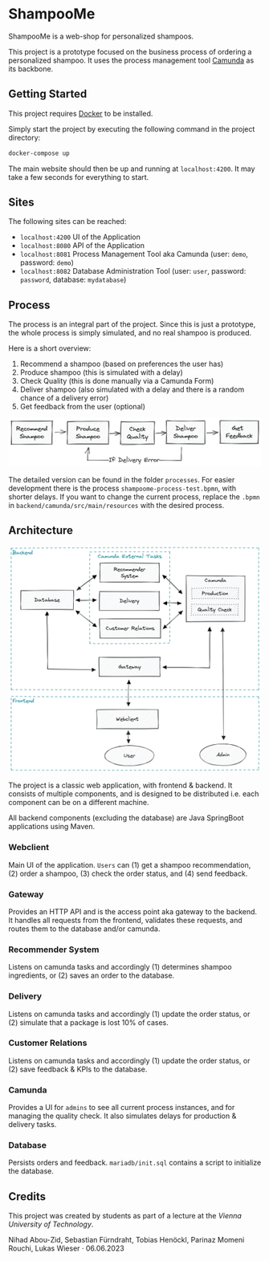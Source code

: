 # ShampooMe

ShampooMe is a web-shop for personalized shampoos.

This project is a prototype focused on the business process of ordering a personalized shampoo. 
It uses the process management tool [Camunda](https://camunda.com/) as its backbone.

## Getting Started

This project requires [Docker](https://www.docker.com/get-started) to be installed. 

Simply start the project by executing the following command in the project directory:

```bash
docker-compose up
```

The main website should then be up and running at `localhost:4200`.
It may take a few seconds for everything to start.

## Sites

The following sites can be reached:

* `localhost:4200` UI of the Application
* `localhost:8080` API of the Application
* `localhost:8081` Process Management Tool aka Camunda (user: `demo`, password: `demo`)
* `localhost:8082` Database Administration Tool (user: `user`, password: `password`, database: `mydatabase`)

## Process

The process is an integral part of the project.
Since this is just a prototype, the whole process is simply simulated, and no real shampoo is produced.

Here is a short overview:
1. Recommend a shampoo (based on preferences the user has)
2. Produce shampoo (this is simulated with a delay)
3. Check Quality (this is done manually via a Camunda Form)
4. Deliver shampoo (also simulated with a delay and there is a random chance of a delivery error)
5. Get feedback from the user (optional)

![process-diagram](docs/process-diagram.png)

The detailed version can be found in the folder `processes`.
For easier development there is the process `shampoome-process-test.bpmn`, with shorter delays.
If you want to change the current process, replace the `.bpmn` in `backend/camunda/src/main/resources` with the desired process.

## Architecture

![architecture-diagram](docs/architecture-diagram.png)

The project is a classic web application, with frontend & backend. It consists of multiple components, and is designed to be distributed i.e. each component can be on a different machine.

All backend components (excluding the database) are Java SpringBoot applications using Maven.

### Webclient

Main UI of the application. `Users` can (1) get a shampoo recommendation, (2) order a shampoo, (3) check the order status, and (4) send feedback.

### Gateway

Provides an HTTP API and is the access point aka gateway to the backend. It handles all requests from the frontend, validates these requests, and routes them to the database and/or camunda.

### Recommender System

Listens on camunda tasks and accordingly (1) determines shampoo ingredients, or (2) saves an order to the database.

### Delivery

Listens on camunda tasks and accordingly (1) update the order status, or (2) simulate that a package is lost 10% of cases.

### Customer Relations

Listens on camunda tasks and accordingly (1) update the order status, or (2) save feedback & KPIs to the database.

### Camunda

Provides a UI for `admins` to see all current process instances, and for managing the quality check.
It also simulates delays for production & delivery tasks.

### Database

Persists orders and feedback. `mariadb/init.sql` contains a script to initialize the database.

## Credits

This project was created by students as part of a lecture at the *Vienna University of Technology*.

Nihad Abou-Zid, Sebastian Fürndraht, Tobias Henöckl, Parinaz Momeni Rouchi, Lukas Wieser · 06.06.2023

